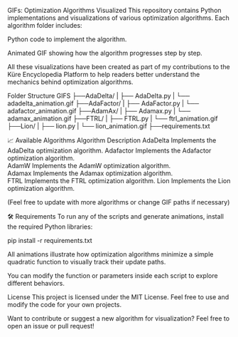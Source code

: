 GIFs: Optimization Algorithms Visualized
This repository contains Python implementations and visualizations of various optimization algorithms. Each algorithm folder includes:

Python code to implement the algorithm.

Animated GIF showing how the algorithm progresses step by step.

All these visualizations have been created as part of my contributions to the Küre Encyclopedia Platform to help readers better understand the mechanics behind optimization algorithms.

Folder Structure
GIFS
 ├──AdaDelta/
 |  ├── AdaDelta.py
 |  └── adadelta_animation.gif
 ├──AdaFactor/
 |  ├── AdaFactor.py
 |  └── adafactor_animation.gif
 ├──AdamAx/
 |  ├── Adamax.py
 |  └── adamax_animation.gif
 ├──FTRL/
 |  ├── FTRL.py
 |  └── ftrl_animation.gif
 ├──Lion/
 |  ├── lion.py
 |  └── lion_animation.gif
 ├──requirements.txt

📈 Available Algorithms
Algorithm	Description	
AdaDelta	Implements the AdaDelta optimization algorithm.	
Adafactor	Implements the Adafactor optimization algorithm.	
AdamW	Implements the AdamW optimization algorithm.	
Adamax	Implements the Adamax optimization algorithm.	
FTRL	Implements the FTRL optimization algorithm.	
Lion	Implements the Lion optimization algorithm.	

(Feel free to update with more algorithms or change GIF paths if necessary)

🛠 Requirements
To run any of the scripts and generate animations, install the required Python libraries:

pip install -r requirements.txt

All animations illustrate how optimization algorithms minimize a simple quadratic function to visually track their update paths.

You can modify the function or parameters inside each script to explore different behaviors.

License
This project is licensed under the MIT License. Feel free to use and modify the code for your own projects.

Want to contribute or suggest a new algorithm for visualization? Feel free to open an issue or pull request!